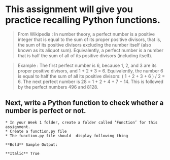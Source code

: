 # This assignment will give you practice recalling Python functions.

> From Wikipedia : In number theory, a perfect number is a positive integer that is equal to the sum of its proper positive divisors, that is, the sum of its positive divisors excluding the number itself (also known as its aliquot sum). Equivalently, a perfect number is a number that is half the sum of all of its positive divisors (including itself).

> Example : The first perfect number is 6, because 1, 2, and 3 are its proper positive divisors, and 1 + 2 + 3 = 6. Equivalently, the number 6 is equal to half the sum of all its positive divisors: ( 1 + 2 + 3 + 6 ) / 2 = 6. The next perfect number is 28 = 1 + 2 + 4 + 7 + 14. This is followed by the perfect numbers 496 and 8128. 


## Next, write a Python function to check whether a number is perfect or not. 

    * In your Week 1 folder, create a folder called ‘Function’ for this assignment.
    * Create a function.py file
    * The function.py file should  display following thing
    
    **Bold** Sample Output: 

    **Italic** True
